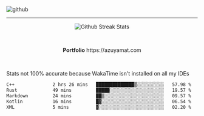 ![github](https://media.discordapp.net/attachments/881363147364118528/1142610121697021952/background.png?width=1000&height=300)<br>
___
<p align="center">
  <img alt="Github Streak Stats" src="https://streak-stats.demolab.com?user=Azuyamat&theme=transparent&hide_border=true"/>
</p><br>
<p align="center">
      <strong>Portfolio</strong> https://azuyamat.com
</p><br>

Stats not 100% accurate because WakaTime isn't installed on all my IDEs
<!--START_SECTION:waka-->

```txt
C++              2 hrs 26 mins   ██████████████▒░░░░░░░░░░   57.98 %
Rust             49 mins         █████░░░░░░░░░░░░░░░░░░░░   19.57 %
Markdown         24 mins         ██▒░░░░░░░░░░░░░░░░░░░░░░   09.57 %
Kotlin           16 mins         █▓░░░░░░░░░░░░░░░░░░░░░░░   06.54 %
XML              5 mins          ▓░░░░░░░░░░░░░░░░░░░░░░░░   02.20 %
```

<!--END_SECTION:waka-->
